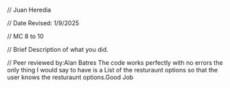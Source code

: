 // Juan Heredia

 // Date Revised: 1/9/2025

 // MC 8 to 10

 // Brief Description of what you did. 

// Peer reviewed by:Alan Batres 
The code works perfectly with no errors the only thing I would say to have is a List of the resturaunt options so that the user knows the resturaunt options.Good Job
